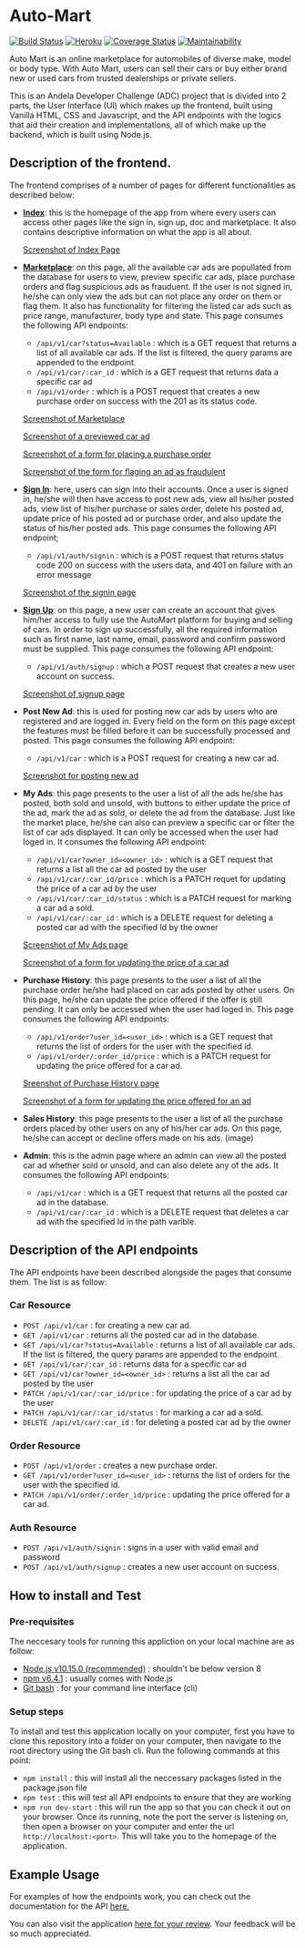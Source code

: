 # Auto-Mart

[![Build Status](https://travis-ci.com/chuksjoe/AutoMart.svg?branch=develop)](https://travis-ci.com/chuksjoe/AutoMart)
[![Heroku](https://img.shields.io/badge/heroku-deployed-green.svg)](https://auto-mart-adc.herokuapp.com)
[![Coverage Status](https://coveralls.io/repos/github/chuksjoe/AutoMart/badge.svg?branch=develop)](https://coveralls.io/github/chuksjoe/AutoMart?branch=develop)
[![Maintainability](https://api.codeclimate.com/v1/badges/1c755fa5581069ff8171/maintainability)](https://codeclimate.com/github/chuksjoe/AutoMart/maintainability)

Auto Mart is an online marketplace for automobiles of diverse make, model or body type. With Auto Mart, users can sell their cars or buy either brand new or used cars from trusted dealerships or private sellers.

This is an Andela Developer Challenge (ADC) project that is divided into 2 parts, the User Interface (UI) which makes up the frontend, built using Vanilla HTML, CSS and Javascript, and the API endpoints with the logics that aid their creation and implementations, all of which make up the backend, which is built using Node.js.

## Description of the frontend.

The frontend comprises of a number of pages for different functionalities as described below:

- [**Index**](https://auto-mart-adc.herokuapp.com/api/v1/index): this is the homepage of the app from where every users can access other pages like the sign in, sign up, doc and marketplace. It also contains descriptive information on what the app is all about.

  [Screenshot of Index Page](https://drive.google.com/open?id=1dzR8JeXaR6hlPUfeYbNHaAsm8gKQjPPQ)

- [**Marketplace**](https://auto-mart-adc.herokuapp.com/api/v1/marketplace): on this page, all the available car ads are popullated from the database for users to view, preview specific car ads, place purchase orders and flag suspicious ads as frauduent. If the user is not signed in, he/she can only view the ads but can not place any order on them or flag them. It also has functionality for filtering the listed car ads such as price range, manufacturer, body type and state.
  This page consumes the following API endpoints:

  - `/api/v1/car?status=Available` : which is a GET request that returns a list of all available car ads. If the list is filtered, the query params are appended to the endpoint.
  - `/api/v1/car/:car_id` : which is a GET request that returns data a specific car ad
  - `/api/v1/order` : which is a POST request that creates a new purchase order on success with the 201 as its status code.

  [Screenshot of Marketplace](https://drive.google.com/open?id=1w_U9DTsJrkOW-oS4Du8RqgiceMOn5LBZ)

  [Screenshot of a previewed car ad](https://drive.google.com/open?id=1FQSZ2oVlf0XV7OZXfg5W459rg48LK_YX)

  [Screenshot of a form for placing a purchase order](https://drive.google.com/open?id=1sREN70HbWJIWjwKe2zygscdW8jYQrOBp)

  [Screenshot of the form for flaging an ad as fraudulent](https://drive.google.com/open?id=1oCkguWgwJGgnVELEK2LDuNcV9pa1mjOt)

- [**Sign In**](https://auto-mart-adc.herokuapp.com/api/v1/signin): here, users can sign into their accounts. Once a user is signed in, he/she will then have access to post new ads, view all his/her posted ads, view list of his/her purchase or sales order, delete his posted ad, update price of his posted ad or purchase order, and also update the status of his/her posted ads.
  This page consumes the following API endpoint;

  - `/api/v1/auth/signin` : which is a POST request that returns status code 200 on success with the users data, and 401 on failure with an error message

  [Screenshot of the signin page](https://drive.google.com/open?id=1vKnvAn-gfTlcVPG5jUS2Ff-dg9zMDQi-)

- [**Sign Up**](https://auto-mart-adc.herokuapp.com/api/v1/signup): on this page, a new user can create an account that gives him/her access to fully use the AutoMart platform for buying and selling of cars. In order to sign up successfully, all the required information such as first name, last name, email, password and confirm password must be supplied.
  This page consumes the following API endpoint:

  - `/api/v1/auth/signup` : which a POST request that creates a new user account on success.

  [Screenshot of signup page](https://drive.google.com/open?id=1-6HTcw_U7G5qLVuuaQYFNTYeoc8oanhZ)

- **Post New Ad**: this is used for posting new car ads by users who are registered and are logged in. Every field on the form on this page except the features must be filled before it can be successfully processed and posted.
  This page consumes the following API endpoint:

  - `/api/v1/car` : which is a POST request for creating a new car ad.

  [Screenshot for posting new ad](https://drive.google.com/open?id=1Zb9Ay3qxB6QZ4GNO_DlVGrq8busO2IBo)

- **My Ads**: this page presents to the user a list of all the ads he/she has posted, both sold and unsold, with buttons to either update the price of the ad, mark the ad as sold, or delete the ad from the database. Just like the market place, he/she can also can preview a specific car or filter the list of car ads displayed. It can only be accessed when the user had loged in. It consumes the following API endpoint:

  - `/api/v1/car?owner_id=<owner_id>` : which is a GET request that returns a list all the car ad posted by the user
  - `/api/v1/car/:car_id/price` : which is a PATCH requet for updating the price of a car ad by the user
  - `/api/v1/car/:car_id/status` : which is a PATCH request for marking a car ad a sold.
  - `/api/v1/car/:car_id` : which is a DELETE request for deleting a posted car ad with the specified Id by the owner

  [Screenshot of My Ads page](https://drive.google.com/open?id=1SF5zBMk6HrXGVvS3a7_1cNd37B4uyO0Q)

  [Screenshot of a form for updating the price of a car ad](https://drive.google.com/open?id=1_9XEx38kyB500V5cn7Ubjdx-LIHCNvf4)

- **Purchase History**: this page presents to the user a list of all the purchase order he/she had placed on car ads posted by other users. On this page, he/she can update the price offered if the offer is still pending. It can only be accessed when the user had loged in. This page consumes the following API endpoints:

  - `/api/v1/order?user_id=<user_id>` : which is a GET request that returns the list of orders for the user with the specified id.
  - `/api/v1/order/:order_id/price` : which is a PATCH request for updating the price offered for a car ad.

  [Sreenshot of Purchase History page](https://drive.google.com/open?id=1OxIai-BnZSKkBSyBB0PjOKtEselG3fGt)

  [Screenshot of a form for updating the price offered for an ad](https://drive.google.com/open?id=1FPhhdmwD9CV5W7m8EL1zcocImZKr6vNp)

- **Sales History**: this page presents to the user a list of all the purchase orders placed by other users on any of his/her car ads. On this page, he/she can accept or decline offers made on his ads.
  (image)
- **Admin**: this is the admin page where an admin can view all the posted car ad whether sold or unsold, and can also delete any of the ads. It consumes the following API endpoints:

  - `/api/v1/car` : which is a GET request that returns all the posted car ad in the database.
  - `/api/v1/car/:car_id` : which is a DELETE request that deletes a car ad with the specified Id in the path varible.

## Description of the API endpoints

The API endpoints have been described alongside the pages that consume them. The list is as follow:

### Car Resource

- `POST /api/v1/car` : for creating a new car ad.
- `GET /api/v1/car` : returns all the posted car ad in the database.
- `GET /api/v1/car?status=Available` : returns a list of all available car ads. If the list is filtered, the query params are appended to the endpoint.
- `GET /api/v1/car/:car_id` : returns data for a specific car ad
- `GET /api/v1/car?owner_id=<owner_id>` : returns a list all the car ad posted by the user
- `PATCH /api/v1/car/:car_id/price` : for updating the price of a car ad by the user
- `PATCH /api/v1/car/:car_id/status` : for marking a car ad a sold.
- `DELETE /api/v1/car/:car_id` : for deleting a posted car ad by the owner

### Order Resource

- `POST /api/v1/order` : creates a new purchase order.
- `GET /api/v1/order?user_id=<user_id>` : returns the list of orders for the user with the specified id.
- `PATCH /api/v1/order/:order_id/price` : updating the price offered for a car ad.

### Auth Resource

- `POST /api/v1/auth/signin` : signs in a user with valid email and password
- `POST /api/v1/auth/signup` : creates a new user account on success.

## How to install and Test

### Pre-requisites

The neccesary tools for running this appliction on your local machine are as follow:

- [Node.js v10.15.0 (recommended)](https://nodejs.org/en/) : shouldn't be below version 8
- [npm v6.4.1](https://nodejs.org/en/) : usually comes with Node.js
- [Git bash](https://git-scm.com/downloads) : for your command line interface (cli)

### Setup steps

To install and test this application locally on your computer, first you have to clone this repository into a folder on your computer, then navigate to the root directory using the Git bash cli. Run the following commands at this point:

- `npm install` : this will install all the neccessary packages listed in the package.json file
- `npm test` : this will test all API endpoints to ensure that they are working
- `npm run dev-start` : this will run the app so that you can check it out on your browser. Once its running, note the port the server is listening on, then open a browser on your computer and enter the url `http://localhost:<port>`. This will take you to the homepage of the application.

## Example Usage

For examples of how the endpoints work, you can check out the documentation for the API [here.](https://documenter.getpostman.com/view/7607196/S1TYWGgG)

You can also visit the application [here for your review](https://auto-mart-adc.herokuapp.com). Your feedback will be so much appreciated.
